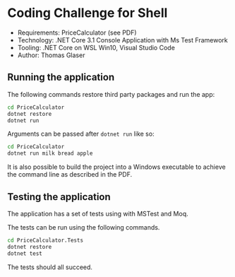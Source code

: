 # Coding Challenge for Shell

* Requirements: PriceCalculator (see PDF)
* Technology: .NET Core 3.1 Console Application with Ms Test Framework
* Tooling: .NET Core on WSL Win10, Visual Studio Code
* Author: Thomas Glaser

## Running the application

The following commands restore third party packages and run the app:

```bash
cd PriceCalculator
dotnet restore
dotnet run
```

Arguments can be passed after `dotnet run` like so:
```bash
cd PriceCalculator
dotnet run milk bread apple
```
It is also possible to build the project into a Windows executable to achieve the command line as described in the PDF.

## Testing the application

The application has a set of tests using with MSTest and Moq.

The tests can be run using the following commands.

```bash
cd PriceCalculator.Tests
dotnet restore
dotnet test
```

The tests should all succeed.
